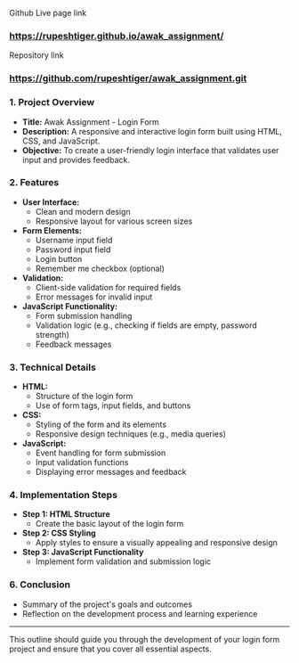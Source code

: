 Github Live page link
### https://rupeshtiger.github.io/awak_assignment/

Repository link
### https://github.com/rupeshtiger/awak_assignment.git

### 1. **Project Overview**

   - **Title:** Awak Assignment - Login Form
   - **Description:** A responsive and interactive login form built using HTML, CSS, and JavaScript.
   - **Objective:** To create a user-friendly login interface that validates user input and provides feedback.

### 2. **Features**
   - **User Interface:**
     - Clean and modern design
     - Responsive layout for various screen sizes
   - **Form Elements:**
     - Username input field
     - Password input field
     - Login button
     - Remember me checkbox (optional)
   - **Validation:**
     - Client-side validation for required fields
     - Error messages for invalid input
   - **JavaScript Functionality:**
     - Form submission handling
     - Validation logic (e.g., checking if fields are empty, password strength)
     - Feedback messages

### 3. **Technical Details**
   - **HTML:**
     - Structure of the login form
     - Use of form tags, input fields, and buttons
   - **CSS:**
     - Styling of the form and its elements
     - Responsive design techniques (e.g., media queries)
   - **JavaScript:**
     - Event handling for form submission
     - Input validation functions
     - Displaying error messages and feedback

### 4. **Implementation Steps**
   - **Step 1: HTML Structure**
     - Create the basic layout of the login form
   - **Step 2: CSS Styling**
     - Apply styles to ensure a visually appealing and responsive design
   - **Step 3: JavaScript Functionality**
     - Implement form validation and submission logic

### 6. **Conclusion**
   - Summary of the project's goals and outcomes
   - Reflection on the development process and learning experience

---

This outline should guide you through the development of your login form project and ensure that you cover all essential aspects.
